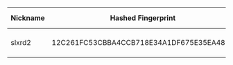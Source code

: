 | Nickname |  Hashed Fingerprint	| Or Addresses | Contact | Running | Flags | Last Seen | First Seen | Last Restarted | Advertised Bandwidth | Platform | Version | Version Status | Recommended Version | Verified hostnames | Exit policy |
|---|---|---|---|---|---|---|---|---|---|---|---|---|---|---|---|
|slxrd2 | 12C261FC53CBBA4CCB718E34A1DF675E35EA48F5 | ["177.106.195.30:9101","[2804:1e68:ca05:20f:be24:11ff:fec3:6f1f]:9101"] | slxrd2@proton.me | true | Running, V2Dir, Valid | 2025-09-27 01:00:00 | 2025-09-27 00:00:00 | 2025-09-26 21:44:34 | 0 | Tor 0.4.8.16 on Linux | 0.4.8.16 | recommended | true | N/A | ["reject *:*"]|

